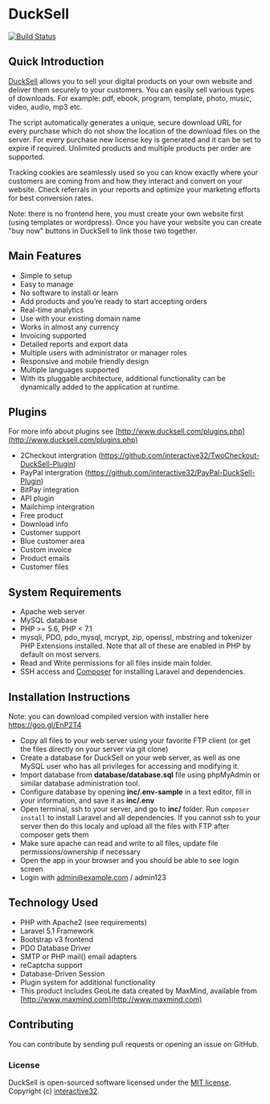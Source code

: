 # DuckSell

[![Build Status](https://travis-ci.org/interactive32/ducksell.svg?branch=master)](https://travis-ci.org/interactive32/ducksell)

## Quick Introduction

[DuckSell](http://www.ducksell.com) allows you to sell your digital products on your own website and deliver them securely to your customers. You can easily sell various types of downloads. For example: pdf, ebook, program, template, photo, music, video, audio, mp3 etc.  

The script automatically generates a unique, secure download URL for every purchase which do not show the location of the download files on the server. For every purchase new license key is generated and it can be set to expire if required.  Unlimited products and multiple products per order are supported.

Tracking cookies are seamlessly used so you can know exactly where your customers are coming from and how they interact and convert on your website. Check referrals in your reports and optimize your marketing efforts for best conversion rates.

Note: there is no frontend here, you must create your own website first (using templates or wordpress). Once you have your website you can create "buy now" buttons in DuckSell to link those two together.

## Main Features

 - Simple to setup 
 - Easy to manage 
 - No software to install or learn
 - Add products and you’re ready to start accepting orders
 - Real-time analytics
 - Use with your existing domain name
 - Works in almost any currency 
 - Invoicing supported
 - Detailed reports and export data
 - Multiple users with administrator or manager roles
 - Responsive and mobile friendly design
 - Multiple languages supported
 - With its pluggable architecture, additional functionality can be dynamically added to the application at runtime.


## Plugins

For more info about plugins see [http://www.ducksell.com/plugins.php](http://www.ducksell.com/plugins.php)

- 2Checkout intergration (https://github.com/interactive32/TwoCheckout-DuckSell-Plugin)
- PayPal intergration (https://github.com/interactive32/PayPal-DuckSell-Plugin)
- BitPay integration
- API plugin
- Mailchimp intergration
- Free product
- Download info
- Customer support
- Blue customer area
- Custom invoice
- Product emails
- Customer files


## System Requirements

 - Apache web server
 - MySQL database
 - PHP >= 5.6, PHP < 7.1
 - mysqli, PDO, pdo_mysql, mcrypt, zip, openssl, mbstring and tokenizer PHP Extensions installed. Note that all of these are enabled in PHP by default on most servers.
 - Read and Write permissions for all files inside main folder.
 - SSH access and [Composer](https://getcomposer.org/) for installing Laravel and dependencies.


## Installation Instructions
Note: you can download compiled version with installer here https://goo.gl/EnP2T4
 - Copy all files to your web server using your favorite FTP client (or get the files directly on your server via git clone)
 - Create a database for DuckSell on your web server, as well as one MySQL user who has all privileges for accessing and modifying it. 
 - Import database from **database/database.sql** file using phpMyAdmin or similar database administration tool.
 - Configure database by opening **inc/.env-sample** in a text editor, fill in your information, and save it as **inc/.env**
 - Open terminal, ssh to your server, and go to **inc/** folder. Run `composer install` to install Laravel and all dependencies. If you cannot ssh to your server then do this localy and upload all the files with FTP after composer gets them
 - Make sure apache can read and write to all files, update file permissions/ownership if necessary
 - Open the app in your browser and you should be able to see login screen
 - Login with admin@example.com / admin123


## Technology Used

 - PHP with Apache2 (see requirements)
 - Laravel 5.1 Framework
 - Bootstrap v3 frontend
 - PDO Database Driver
 - SMTP or PHP mail() email adapters
 - reCaptcha support
 - Database-Driven Session
 - Plugin system for additional functionality
 - This product includes GeoLite data created by MaxMind, available from [http://www.maxmind.com](http://www.maxmind.com)

## Contributing

You can contribute by sending pull requests or opening an issue on GitHub.

### License

DuckSell is open-sourced software licensed under the [MIT license](http://opensource.org/licenses/MIT). Copyright (c) [interactive32](http://interactive32.com).
